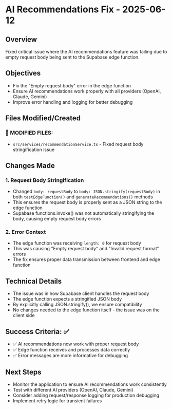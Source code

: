 # AI Recommendations Fix - 2025-06-12

## Overview
Fixed critical issue where the AI recommendations feature was failing due to empty request body being sent to the Supabase edge function.

## Objectives
- Fix the "Empty request body" error in the edge function
- Ensure AI recommendations work properly with all providers (OpenAI, Claude, Gemini)
- Improve error handling and logging for better debugging

## Files Modified/Created

### 🔄 MODIFIED FILES:
- `src/services/recommendationService.ts` - Fixed request body stringification issue

## Changes Made

### 1. Request Body Stringification
- Changed `body: requestBody` to `body: JSON.stringify(requestBody)` in both `testEdgeFunction()` and `generateRecommendations()` methods
- This ensures the request body is properly sent as a JSON string to the edge function
- Supabase functions.invoke() was not automatically stringifying the body, causing empty request body errors

### 2. Error Context
- The edge function was receiving `length: 0` for request body
- This was causing "Empty request body" and "Invalid request format" errors
- The fix ensures proper data transmission between frontend and edge function

## Technical Details
- The issue was in how Supabase client handles the request body
- The edge function expects a stringified JSON body
- By explicitly calling JSON.stringify(), we ensure compatibility
- No changes needed to the edge function itself - the issue was on the client side

## Success Criteria: ✅
- ✅ AI recommendations now work with proper request body
- ✅ Edge function receives and processes data correctly
- ✅ Error messages are more informative for debugging

## Next Steps
- Monitor the application to ensure AI recommendations work consistently
- Test with different AI providers (OpenAI, Claude, Gemini)
- Consider adding request/response logging for production debugging
- Implement retry logic for transient failures
